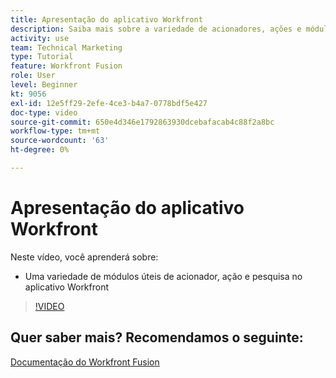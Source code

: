 ```yaml
---
title: Apresentação do aplicativo Workfront
description: Saiba mais sobre a variedade de acionadores, ações e módulos de pesquisa úteis no aplicativo Workfront em [!DNL Adobe Workfront Fusion].
activity: use
team: Technical Marketing
type: Tutorial
feature: Workfront Fusion
role: User
level: Beginner
kt: 9056
exl-id: 12e5ff29-2efe-4ce3-b4a7-0778bdf5e427
doc-type: video
source-git-commit: 650e4d346e1792863930dcebafacab4c88f2a8bc
workflow-type: tm+mt
source-wordcount: '63'
ht-degree: 0%

---
```


# Apresentação do aplicativo Workfront

Neste vídeo, você aprenderá sobre:

* Uma variedade de módulos úteis de acionador, ação e pesquisa no aplicativo Workfront

>[!VIDEO](https://video.tv.adobe.com/v/335297/?quality=12&learn=on)


## Quer saber mais? Recomendamos o seguinte:

[Documentação do Workfront Fusion](https://experienceleague.adobe.com/docs/workfront/using/adobe-workfront-fusion/workfront-fusion-2.html?lang=en)
